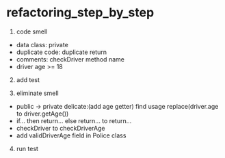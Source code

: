 # refactoring_step_by_step

1. code smell
- data class: private
- duplicate code: duplicate return
- comments: checkDriver method name
- driver age >= 18

2. add test

3. eliminate smell
- public -> private
    delicate:(add age getter)
    find usage
    replace(driver.age to driver.getAge())
- if... then return... else return... to return...
- checkDriver to checkDriverAge
- add validDriverAge field in Police class

4. run test